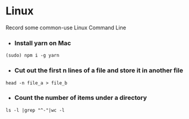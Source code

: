 # Linux
Record some common-use Linux Command Line

* <h3>Install yarn on Mac</h3>
```
(sudo) npm i -g yarn
```

* <h3>Cut out the first n lines of a file and store it in another file</h3>
```
head -n file_a > file_b
```

* <h3>Count the number of items under a directory</h3>
```
ls -l |grep "^-"|wc -l
```
